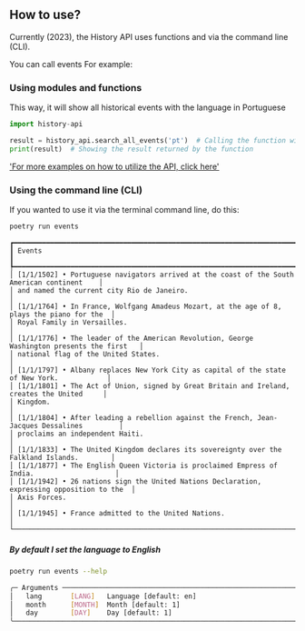 ## How to use?

Currently (2023), the History API uses functions and via the command line (CLI).

You can call events For example:

### Using modules and functions

This way, it will show all historical events with the language in Portuguese

```py
import history-api

result = history_api.search_all_events('pt')  # Calling the function with a language example
print(result)  # Showing the result returned by the function
```

['For more examples on how to utilize the API, click here'][For more examples on how to utilize the API, click here]

[For more examples on how to utilize the API, click here]: /examples/#Examples

### Using the command line (CLI)

If you wanted to use it via the terminal command line, do this:

```bash
poetry run events
```

```
┏━━━━━━━━━━━━━━━━━━━━━━━━━━━━━━━━━━━━━━━━━━━━━━━━━━━━━━━━━━━━━━━━━━━━━━━━━━━━━━━━━━━━━━━━━━━━┓
┃ Events                                                                                     ┃
┡━━━━━━━━━━━━━━━━━━━━━━━━━━━━━━━━━━━━━━━━━━━━━━━━━━━━━━━━━━━━━━━━━━━━━━━━━━━━━━━━━━━━━━━━━━━━┩
│ [1/1/1502] • Portuguese navigators arrived at the coast of the South American continent    │
│ and named the current city Rio de Janeiro.                                                 │
│ [1/1/1764] • In France, Wolfgang Amadeus Mozart, at the age of 8, plays the piano for the  │
│ Royal Family in Versailles.                                                                │
│ [1/1/1776] • The leader of the American Revolution, George Washington presents the first   │
│ national flag of the United States.                                                        │
│ [1/1/1797] • Albany replaces New York City as capital of the state of New York.            │
│ [1/1/1801] • The Act of Union, signed by Great Britain and Ireland, creates the United     │
│ Kingdom.                                                                                   │
│ [1/1/1804] • After leading a rebellion against the French, Jean-Jacques Dessalines         │
│ proclaims an independent Haiti.                                                            │
│ [1/1/1833] • The United Kingdom declares its sovereignty over the Falkland Islands.        │
│ [1/1/1877] • The English Queen Victoria is proclaimed Empress of India.                    │
│ [1/1/1942] • 26 nations sign the United Nations Declaration, expressing opposition to the  │
│ Axis Forces.                                                                               │
│ [1/1/1945] • France admitted to the United Nations.                                        │
└────────────────────────────────────────────────────────────────────────────────────────────┘
```

##### By default I set the language to English

```bash
poetry run events --help

╭─ Arguments ────────────────────────────────────────────────────────────────────────────────╮
│   lang       [LANG]   Language [default: en]                                               │
│   month      [MONTH]  Month [default: 1]                                                   │
│   day        [DAY]    Day [default: 1]                                                     │
╰────────────────────────────────────────────────────────────────────────────────────────────╯
```
